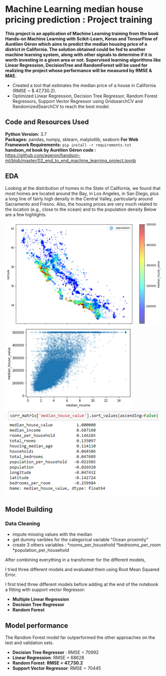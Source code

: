 # Machine Learning median house pricing prediction : Project training

**This project is an application of Machine Learning training from the book Hands-on Machine Learning with Scikit-Learn, Keras and TensorFlow of Aurélien Géron which aims to predict the median housing price of a district in California. The solution obtained could be fed to another machine learning system, along with other signals to determine if it is worth investing in a given area or not. Supervised learning algorithms like Linear Regression, DecisionTree and RandomForest will be used for realizing the project whose performance will be measured by RMSE & MAE.**

* Created a tool that estimates the median price of a house in California (RMSE ~ $ 47,730.2).
* Optimized Linear Regression, Decision Tree Regressor, Random Forest Regressors, Support Vector Regressor using GridsearchCV and RandomizedSearchCV to reach the best model.  

## Code and Resources Used 
**Python Version:** 3.7  
**Packages:** pandas, numpy, sklearn, matplotlib, seaborn
**For Web Framework Requirements:**  ```pip install -r requirements.txt```    
**handson_ml book by Aurélien Géron code :** https://github.com/ageron/handson-ml/blob/master/02_end_to_end_machine_learning_project.ipynb

## EDA
Looking at the distribution of homes in the State of California, we found that most homes are located around the Bay, in Los Angeles, in San Diego, plus a long line of fairly high density in the Central Valley, particularly around Sacramento and Fresno. 
Also, the housing prices are very much related to the location (e.g., close to the ocean) and to the population density
Below are a few highlights. 

![alt text](https://github.com/Daniel11OSSE/housing_salary_pred/blob/master/California.png "Population by District")
![alt text](https://github.com/Daniel11OSSE/housing_salary_pred/blob/master/correlation.png "Correlation between median housing price and median income")
![alt text](https://github.com/Daniel11OSSE/housing_salary_pred/blob/master/Correlation_many.PNG "Correlations with median housing price")

## Model Building 
### Data Cleaning
*	impute missing values with the median 
* get dummy varibles for the categorical variable "Ocean proximity"
* create 3 others variables :
  *rooms_per_household
  *bedrooms_per_room
  *population_per_household

After combining everything in a transformer for the different models,

I tried three different models and evaluated them using Root Mean Squared Error.   

I first tried three different models before adding at the end of the notebook a fitting with support vector Regressor:
*	**Multiple Linear Regression**
*	**Decision Tree Regressor**
*	**Random Forest**

## Model performance
The Random Forest model far outperformed the other approaches on the test and validation sets. 
*	**Decision Tree Regressor** : RMSE = 70992
*	**Linear Regression**: RMSE = 68628
*	**Random Forest**: **RMSE = 47,730.2**
*	**Support Vector Regressor**: RMSE = 70445
